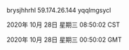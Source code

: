 brysjhhrhl 59.174.26.144 yqqlmgsycl

2020年 10月 28日 星期三 08:50:02 CST

2020年 10月 28日 星期三 00:50:02 GMT
